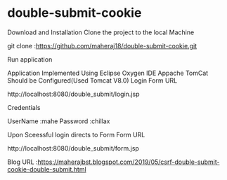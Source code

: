 # double-submit-cookie

Download and Installation Clone the project to the local Machine

git clone :https://github.com/maheraj18/double-submit-cookie.git

Run application

Application Implemented Using Eclipse Oxygen IDE
Appache TomCat Should be Configured(Used Tomcat V8.0)
Login Form URL

http://localhost:8080/double_submit/login.jsp

Credentials

UserName :mahe Password :chillax

Upon Sceessful login directs to Form Form URL

http://localhost:8080/double_submit/form.jsp

Blog URL :https://maherajbst.blogspot.com/2019/05/csrf-double-submit-cookie-double-submit.html

